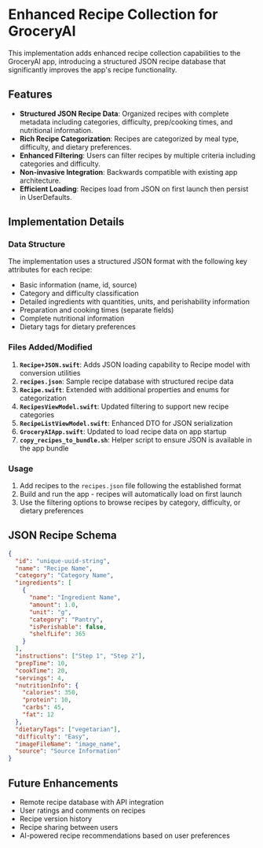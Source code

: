 # Enhanced Recipe Collection for GroceryAI

This implementation adds enhanced recipe collection capabilities to the GroceryAI app, introducing a structured JSON recipe database that significantly improves the app's recipe functionality.

## Features

- **Structured JSON Recipe Data**: Organized recipes with complete metadata including categories, difficulty, prep/cooking times, and nutritional information.
- **Rich Recipe Categorization**: Recipes are categorized by meal type, difficulty, and dietary preferences.
- **Enhanced Filtering**: Users can filter recipes by multiple criteria including categories and difficulty.
- **Non-invasive Integration**: Backwards compatible with existing app architecture.
- **Efficient Loading**: Recipes load from JSON on first launch then persist in UserDefaults.

## Implementation Details

### Data Structure

The implementation uses a structured JSON format with the following key attributes for each recipe:

- Basic information (name, id, source)
- Category and difficulty classification
- Detailed ingredients with quantities, units, and perishability information
- Preparation and cooking times (separate fields)
- Complete nutritional information
- Dietary tags for dietary preferences

### Files Added/Modified

1. **`Recipe+JSON.swift`**: Adds JSON loading capability to Recipe model with conversion utilities
2. **`recipes.json`**: Sample recipe database with structured recipe data
3. **`Recipe.swift`**: Extended with additional properties and enums for categorization
4. **`RecipesViewModel.swift`**: Updated filtering to support new recipe categories
5. **`RecipeListViewModel.swift`**: Enhanced DTO for JSON serialization
6. **`GroceryAIApp.swift`**: Updated to load recipe data on app startup
7. **`copy_recipes_to_bundle.sh`**: Helper script to ensure JSON is available in the app bundle

### Usage

1. Add recipes to the `recipes.json` file following the established format
2. Build and run the app - recipes will automatically load on first launch
3. Use the filtering options to browse recipes by category, difficulty, or dietary preferences

## JSON Recipe Schema

```json
{
  "id": "unique-uuid-string",
  "name": "Recipe Name",
  "category": "Category Name",
  "ingredients": [
    {
      "name": "Ingredient Name",
      "amount": 1.0,
      "unit": "g",
      "category": "Pantry",
      "isPerishable": false,
      "shelfLife": 365
    }
  ],
  "instructions": ["Step 1", "Step 2"],
  "prepTime": 10,
  "cookTime": 20,
  "servings": 4,
  "nutritionInfo": {
    "calories": 350,
    "protein": 10,
    "carbs": 45,
    "fat": 12
  },
  "dietaryTags": ["vegetarian"],
  "difficulty": "Easy",
  "imageFileName": "image_name",
  "source": "Source Information"
}
```

## Future Enhancements

- Remote recipe database with API integration
- User ratings and comments on recipes
- Recipe version history 
- Recipe sharing between users
- AI-powered recipe recommendations based on user preferences 